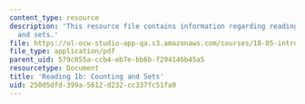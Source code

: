 ```yaml
---
content_type: resource
description: 'This resource file contains information regarding reading 1b: counting
  and sets.'
file: https://ol-ocw-studio-app-qa.s3.amazonaws.com/courses/18-05-introduction-to-probability-and-statistics-spring-2014/250d5dfd399a5612d232cc337fc51fa9_MIT18_05S14_Reading1b.pdf
file_type: application/pdf
parent_uid: 579c055a-ccb4-eb7e-bb6b-f294146b45a5
resourcetype: Document
title: 'Reading 1b: Counting and Sets'
uid: 250d5dfd-399a-5612-d232-cc337fc51fa9
---
```

